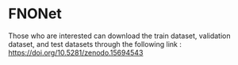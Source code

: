 # FNONet
Those who are interested can download the train dataset, validation dataset, and test datasets through the following link : https://doi.org/10.5281/zenodo.15694543
